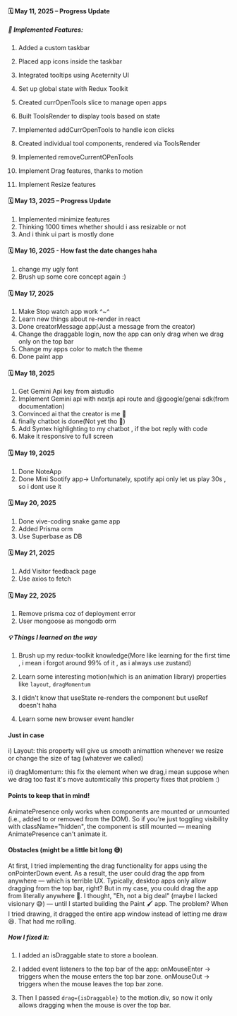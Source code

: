 #### 🗓️ May 11, 2025 – Progress Update

##### 🔧 Implemented Features:

1. Added a custom taskbar

2. Placed app icons inside the taskbar
3. Integrated tooltips using Aceternity UI
4. Set up global state with Redux Toolkit
5. Created currOpenTools slice to manage open apps
6. Built ToolsRender to display tools based on state
7. Implemented addCurrOpenTools to handle icon clicks
8. Created individual tool components, rendered via ToolsRender
9. Implemented removeCurrentOPenTools
10. Implement Drag features, thanks to motion
11. Implement Resize features

#### 🗓️ May 13, 2025 – Progress Update

1. Implemented minimize features
2. Thinking 1000 times whether should i ass resizable or not
3. And i think ui part is mostly done

#### 🗓️ May 16, 2025 - How fast the date changes haha

1. change my ugly font
2. Brush up some core concept again :)

#### 🗓️ May 17, 2025

1. Make Stop watch app work ^~^
2. Learn new things about re-render in react
3. Done creatorMessage app(Just a message from the creator)
4. Change the draggable login, now the app can only drag when we drag only on the top bar
5. Change my apps color to match the theme
6. Done paint app

#### 🗓️ May 18, 2025

1. Get Gemini Api key from aistudio
2. Implement Gemini api with nextjs api route and @google/genai sdk(from documentation)
3. Convinced ai that the creator is me 🤣
4. finally chatbot is done(Not yet tho 🤣)
5. Add Syntex highlighting to my chatbot , if the bot reply with code
6. Make it responsive to full screen

#### 🗓️ May 19, 2025

1. Done NoteApp
2. Done Mini Sootify app-> Unfortunately, spotify api only let us play 30s , so i dont use it

#### 🗓️ May 20, 2025

1. Done vive-coding snake game app
2. Added Prisma orm
3. Use Superbase as DB

#### 🗓️ May 21, 2025
1. Add Visitor feedback page 
2. Use axios to fetch

#### 🗓️ May 22, 2025
1. Remove prisma coz of deployment error
2. User mongoose as mongodb orm

##### 💡 Things I learned on the way

1. Brush up my redux-toolkit knowledge(More like learning for the first time , i mean i forgot around 99% of it , as i always use zustand)

2. Learn some interesting motion(which is an animation library) properties like `layout`, `dragMomentum`

3. I didn't know that useState re-renders the component but useRef doesn't haha

4. Learn some new browser event handler

#### Just in case

i) Layout: this property will give us smooth animattion whenever we resize or change the size of tag (whatever we called)

ii) dragMomentum: this fix the element when we drag,i mean suppose when we drag too fast it's move automtically this property fixes that problem :)

#### Points to keep that in mind!

AnimatePresence only works when components are mounted or unmounted (i.e., added to or removed from the DOM). So if you're just toggling visibility with className="hidden", the component is still mounted — meaning AnimatePresence can't animate it.

#### Obstacles (might be a little bit long 😅)

At first, I tried implementing the drag functionality for apps using the onPointerDown event. As a result, the user could drag the app from anywhere — which is terrible UX. Typically, desktop apps only allow dragging from the top bar, right? But in my case, you could drag the app from literally anywhere 🤣.
I thought, "Eh, not a big deal" (maybe I lacked visionary 😅) — until I started building the Paint 🖌️ app.
The problem? When I tried drawing, it dragged the entire app window instead of letting me draw 😆. That had me rolling.

##### How I fixed it:

1. I added an isDraggable state to store a boolean.

2. I added event listeners to the top bar of the app:
   onMouseEnter → triggers when the mouse enters the top bar zone.
   onMouseOut → triggers when the mouse leaves the top bar zone.

3. Then I passed `drag={isDraggable}` to the motion.div, so now it only allows dragging when the mouse is over the top bar.
